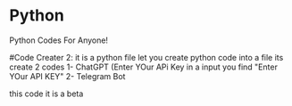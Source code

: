 # Python
Python Codes For Anyone!

#Code Creater 2:
it is a python file let you create python code into a file 
its create 2 codes
1- ChatGPT (Enter YOur APi Key in a input you find "Enter YOur API KEY"
2- Telegram Bot 

this code it is a beta 
